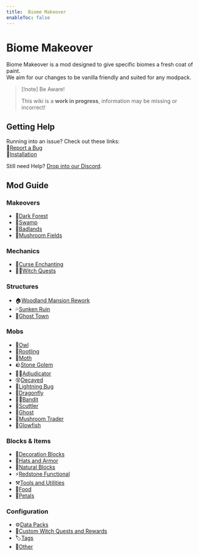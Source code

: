 ```yaml
---
title:  Biome Makeover
enableToc: false
---
```


# Biome Makeover

Biome Makeover is a mod designed to give specific biomes a fresh coat of paint.  
We aim for our changes to be vanilla friendly and suited for any modpack.

> [!note] Be Aware!
>
> This wiki is a **work in progress**, information may be missing or incorrect!

## Getting Help

Running into an issue? Check out these links:  
🐛[Report a Bug](notes/report)  
💽[Installation](notes/installation)  

Still need Help? [Drop into our Discord](https://discord.gg/D5bNnw7). 

## Mod Guide

### Makeovers
- 🌳[Dark Forest](notes/makeover/dark_forest)
- 🐸[Swamp](notes/makeover/swamp)
- 🤠[Badlands](notes/makeover/badlands)
- 🍄[Mushroom Fields](notes/makeover/mushroom_fields)

### Mechanics
- 🔮[Curse Enchanting](notes/mechanic/curse_enchanting)
- 🧙‍♀️[Witch Quests](notes/mechanic/witch_quest)

### Structures
- 🏠[Woodland Mansion Rework](notes/structure/mansion)
- 💦[Sunken Ruin](notes/structure/sunken_ruin)
- 👻[Ghost Town](notes/structure/ghost_town)

### Mobs
- 🦉[Owl](notes/mob/owl)
- 🥔[Rootling](notes/mob/rootling)
- 🦋[Moth](notes/mob/moth)
- 🪨[Stone Golem](notes/mob/stone_golem)
- 🧙‍♂️[Adjudicator](notes/mob/adjudicator)
- 😵[Decayed](notes/mob/decayed)
- 🌟[Lightning Bug](notes/mob/lightning_bug)
- 🐉[Dragonfly](notes/mob/dragonfly)
- 🦹🏾[Bandit](notes/mob/bandit)
- 🦎[Scuttler](notes/mob/scuttler)
- 👻[Ghost](notes/mob/ghost)
- 🍄[Mushroom Trader](notes/mob/mushroom_trader)
- 🐡[Glowfish](notes/mob/glowfish)

### Blocks & Items
- 🎨[Decoration Blocks](notes/blocks/decoration)
- 🎩[Hats and Armor](notes/items/hats_and_armor)
- 🌲[Natural Blocks](notes/blocks/natural)
- ⚡[Redstone Functional](notes/blocks/redstone)
- ⚒️[Tools and Utilities](notes/items/tools)
- 🍓[Food](notes/items/food)
- 🌺[Petals](notes/items/petals)

### Configuration
- ⚙️[Data Packs](notes/config/datapack)
- 🧹[Custom Witch Quests and Rewards](notes/config/witch_quests)
- 🏷️[Tags](notes/config/tags)
- 🦦[Other](notes/config/other)
